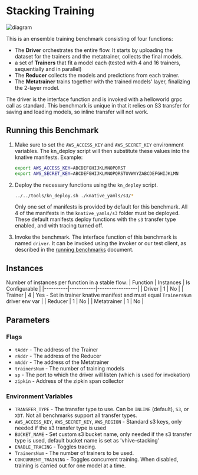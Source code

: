 # Stacking Training
![diagram](diagram.png)

This is an ensemble training benchmark consisting of four functions:
- The **Driver** orchestrates the entire flow. It starts by uploading the dataset for the trainers
 and the metatrainer, collects the final models.
- a set of **Trainers** that fit a model each (tested with 4 and 16 trainers, sequentially and in 
parallel)
- The **Reducer** collects the models and predictions from each trainer.
- The **Metatrainer** trains together with the trained models' layer, finalizing the 2-layer model.

The driver is the interface function and is invoked with a helloworld grpc call as standard.
This benchmark is unique in that it relies on S3 transfer for saving and loading models, so inline
transfer will not work.

## Running this Benchmark

1. Make sure to set the `AWS_ACCESS_KEY` and `AWS_SECRET_KEY` environment variables.
    The kn_deploy script will then substitute these values into the knative manifests.
    Example:
    ```bash               
    export AWS_ACCESS_KEY=ABCDEFGHIJKLMNOPQRST
    export AWS_SECRET_KEY=ABCDEFGHIJKLMNOPQRSTUVWXYZABCDEFGHIJKLMN
    ```

2. Deploy the necessary functions using the `kn_deploy` script.
    ```bash
    ../../tools/kn_deploy.sh ./knative_yamls/s3/*
    ```
    Only one set of manifests is provided by default for this benchmark. All 4 of the manifests in
    the `knative_yamls/s3` folder must be deployed. These default manifests deploy functions with
    the `s3` transfer type enabled, and with tracing turned off.

3. Invoke the benchmark. The interface function of this benchmark is named `driver`. It can be
    invoked using the invoker or our test client, as described in the 
    [running benchmarks](/docs/running_benchmarks.md) document.

## Instances
Number of instances per function in a stable flow:
| Function | Instances | Is Configurable |
|----------|-----------|-----------------|
| Driver | 1 | No |
| Trainer | 4 | Yes - Set in trainer knative manifest and must equal `TrainersNum` driver env var |
| Reducer | 1 | No |
| Metatrainer | 1 | No |

## Parameters

### Flags

- `tAddr` - The address of the Trainer
- `rAddr` - The address of the Reducer
- `mAddr` - The address of the Metatrainer
- `trainersNum` - The number of training models
- `sp` - The port to which the driver will listen (which is used for invokation)
- `zipkin` - Address of the zipkin span collector

### Environment Variables

- `TRANSFER_TYPE` - The transfer type to use. Can be `INLINE` (default), `S3`, or `XDT`. Not
all benchmarks support all transfer types.
- `AWS_ACCESS_KEY`, `AWS_SECRET_KEY`, `AWS_REGION` - Standard s3 keys, only needed if the s3
transfer type is used
- `BUCKET_NAME` - Set custom s3 bucket name, only needed if the s3 transfer type is used,
default bucket name is set as 'vhive-stacking'
- `ENABLE_TRACING` - Toggles tracing.
- `TrainersNum` - The number of trainers to be used.
- `CONCURRENT_TRAINING` - Toggles concurrent training. When disabled, training is carried out for
one model at a time.